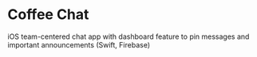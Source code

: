 # Coffee Chat

iOS team-centered chat app with dashboard feature to pin messages and important announcements (Swift, Firebase)
